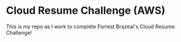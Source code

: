 # Cloud Resume Challenge (AWS)
This is my repo as I work to complete 
Forrest Brazeal's Cloud Resume Challenge!
